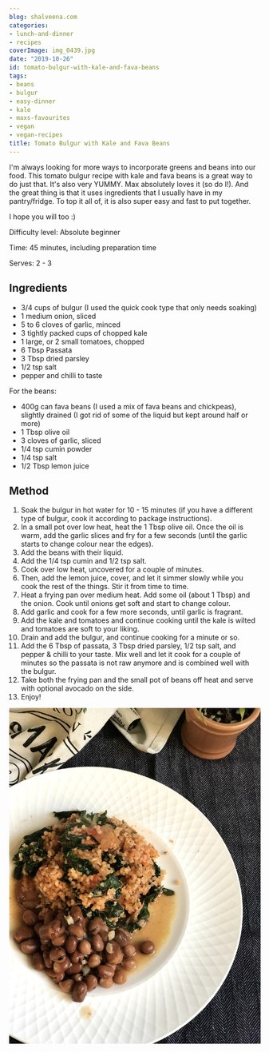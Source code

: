 ```yaml
---
blog: shalveena.com
categories:
- lunch-and-dinner
- recipes
coverImage: img_0439.jpg
date: "2019-10-26"
id: tomato-bulgur-with-kale-and-fava-beans
tags:
- beans
- bulgur
- easy-dinner
- kale
- maxs-favourites
- vegan
- vegan-recipes
title: Tomato Bulgur with Kale and Fava Beans
---
```


I'm always looking for more ways to incorporate greens and beans into our food. This tomato bulgur recipe with kale and fava beans is a great way to do just that. It's also very YUMMY. Max absolutely loves it (so do I!). And the great thing is that it uses ingredients that I usually have in my pantry/fridge. To top it all of, it is also super easy and fast to put together.

I hope you will too :)

Difficulty level: Absolute beginner

Time: 45 minutes, including preparation time

Serves: 2 - 3

## Ingredients

- 3/4 cups of bulgur (I used the quick cook type that only needs soaking)
- 1 medium onion, sliced
- 5 to 6 cloves of garlic, minced
- 3 tightly packed cups of chopped kale
- 1 large, or 2 small tomatoes, chopped
- 6 Tbsp Passata
- 3 Tbsp dried parsley
- 1/2 tsp salt
- pepper and chilli to taste

For the beans:

- 400g can fava beans (I used a mix of fava beans and chickpeas), slightly drained (I got rid of some of the liquid but kept around half or more)
- 1 Tbsp olive oil
- 3 cloves of garlic, sliced
- 1/4 tsp cumin powder
- 1/4 tsp salt
- 1/2 Tbsp lemon juice

## Method

1. Soak the bulgur in hot water for 10 - 15 minutes (if you have a different type of bulgur, cook it according to package instructions).
2. In a small pot over low heat, heat the 1 Tbsp olive oil. Once the oil is warm, add the garlic slices and fry for a few seconds (until the garlic starts to change colour near the edges).
3. Add the beans with their liquid.
4. Add the 1/4 tsp cumin and 1/2 tsp salt.
5. Cook over low heat, uncovered for a couple of minutes.
6. Then, add the lemon juice, cover, and let it simmer slowly while you cook the rest of the things. Stir it from time to time.
7. Heat a frying pan over medium heat. Add some oil (about 1 Tbsp) and the onion. Cook until onions get soft and start to change colour.
8. Add garlic and cook for a few more seconds, until garlic is fragrant.
9. Add the kale and tomatoes and continue cooking until the kale is wilted and tomatoes are soft to your liking.
10. Drain and add the bulgur, and continue cooking for a minute or so.
11. Add the 6 Tbsp of passata, 3 Tbsp dried parsley, 1/2 tsp salt, and pepper & chilli to your taste. Mix well and let it cook for a couple of minutes so the passata is not raw anymore and is combined well with the bulgur.
12. Take both the frying pan and the small pot of beans off heat and serve with optional avocado on the side.
13. Enjoy!

![](images/img_0436.jpg)

